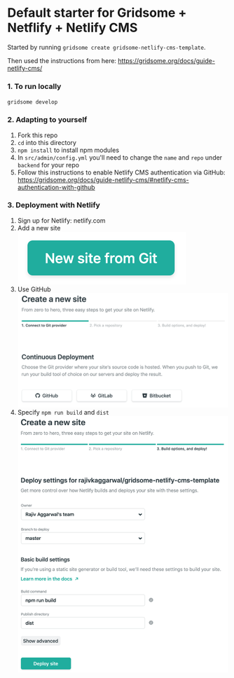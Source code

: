 # Default starter for Gridsome + Netflify + Netlify CMS

Started by running `gridsome create gridsome-netlify-cms-template`.

Then used the instructions from here: https://gridsome.org/docs/guide-netlify-cms/

### 1. To run locally

`gridsome develop`

### 2. Adapting to yourself

1. Fork this repo
2. `cd` into this directory
3. `npm install` to install npm modules
4. In `src/admin/config.yml` you'll need to change the `name` and `repo` under `backend` for your repo
5. Follow this instructions to enable Netlify CMS authentication via GitHub: https://gridsome.org/docs/guide-netlify-cms/#netlify-cms-authentication-with-github

### 3. Deployment with Netlify

1. Sign up for Netlify: netlify.com
2. Add a new site<br/>
![New Site from Git](readme_content/new_site.png)
3. Use GitHub<br/>
![Choose GitHub](readme_content/choose_github.png)
4. Specify `npm run build` and `dist`<br/>
![Choose GitHub](readme_content/specify_build_dist.png)